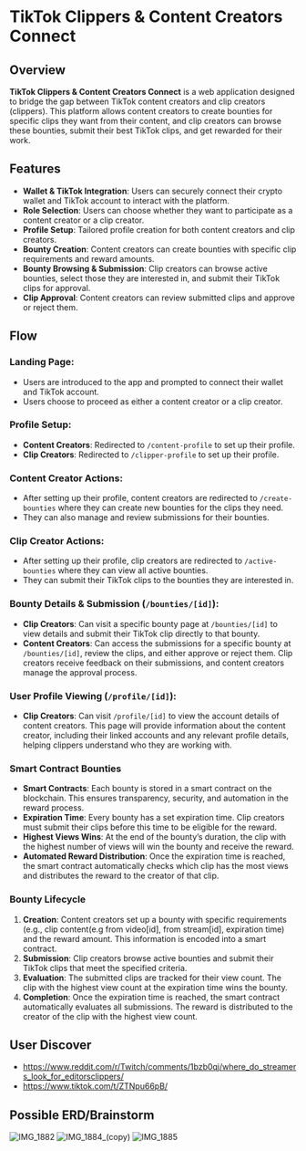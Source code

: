 # TikTok Clippers & Content Creators Connect

## Overview
**TikTok Clippers & Content Creators Connect** is a web application designed to bridge the gap between TikTok content creators and clip creators (clippers). This platform allows content creators to create bounties for specific clips they want from their content, and clip creators can browse these bounties, submit their best TikTok clips, and get rewarded for their work.

## Features
- **Wallet & TikTok Integration**: Users can securely connect their crypto wallet and TikTok account to interact with the platform.
- **Role Selection**: Users can choose whether they want to participate as a content creator or a clip creator.
- **Profile Setup**: Tailored profile creation for both content creators and clip creators.
- **Bounty Creation**: Content creators can create bounties with specific clip requirements and reward amounts.
- **Bounty Browsing & Submission**: Clip creators can browse active bounties, select those they are interested in, and submit their TikTok clips for approval.
- **Clip Approval**: Content creators can review submitted clips and approve or reject them.

## Flow

### Landing Page:
- Users are introduced to the app and prompted to connect their wallet and TikTok account.
- Users choose to proceed as either a content creator or a clip creator.

### Profile Setup:
- **Content Creators**: Redirected to `/content-profile` to set up their profile.
- **Clip Creators**: Redirected to `/clipper-profile` to set up their profile.

### Content Creator Actions:
- After setting up their profile, content creators are redirected to `/create-bounties` where they can create new bounties for the clips they need.
- They can also manage and review submissions for their bounties.

### Clip Creator Actions:
- After setting up their profile, clip creators are redirected to `/active-bounties` where they can view all active bounties.
- They can submit their TikTok clips to the bounties they are interested in.


### Bounty Details & Submission (`/bounties/[id]`):
- **Clip Creators**: Can visit a specific bounty page at `/bounties/[id]` to view details and submit their TikTok clip directly to that bounty.
- **Content Creators**: Can access the submissions for a specific bounty at `/bounties/[id]`, review the clips, and either approve or reject them.
Clip creators receive feedback on their submissions, and content creators manage the approval process.

### User Profile Viewing (`/profile/[id]`):
- **Clip Creators**: Can visit `/profile/[id]` to view the account details of content creators. This page will provide information about the content creator, including their linked accounts and any relevant profile details, helping clippers understand who they are working with.

### Smart Contract Bounties
- **Smart Contracts**: Each bounty is stored in a smart contract on the blockchain. This ensures transparency, security, and automation in the reward process.
- **Expiration Time**: Every bounty has a set expiration time. Clip creators must submit their clips before this time to be eligible for the reward.
- **Highest Views Wins**: At the end of the bounty’s duration, the clip with the highest number of views will win the bounty and receive the reward.
- **Automated Reward Distribution**: Once the expiration time is reached, the smart contract automatically checks which clip has the most views and distributes the reward to the creator of that clip.

### Bounty Lifecycle
1. **Creation**: Content creators set up a bounty with specific requirements (e.g., clip content(e.g from video[id], from stream[id], expiration time) and the reward amount. This information is encoded into a smart contract.
2. **Submission**: Clip creators browse active bounties and submit their TikTok clips that meet the specified criteria.
3. **Evaluation**: The submitted clips are tracked for their view count. The clip with the highest view count at the expiration time wins the bounty.
4. **Completion**: Once the expiration time is reached, the smart contract automatically evaluates all submissions. The reward is distributed to the creator of the clip with the highest view count.

## User Discover
- https://www.reddit.com/r/Twitch/comments/1bzb0qj/where_do_streamers_look_for_editorsclippers/
- https://www.tiktok.com/t/ZTNpu66pB/

## Possible ERD/Brainstorm
![IMG_1882](https://github.com/user-attachments/assets/ecbfbce5-35ef-46c3-a583-a1c35fd5ee45)
![IMG_1884_(copy)](https://github.com/user-attachments/assets/40f19e11-6d00-46d0-a5ea-bcfed4481001)
![IMG_1885](https://github.com/user-attachments/assets/745a1697-8c85-4835-8507-f8631ebbb38a)
